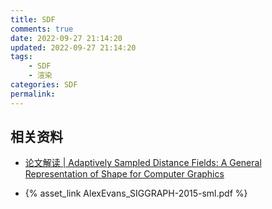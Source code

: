 ```yaml
---
title: SDF
comments: true
date: 2022-09-27 21:14:20
updated: 2022-09-27 21:14:20
tags: 
    - SDF
    - 渲染
categories: SDF
permalink:
---
```


## 相关资料

- [论文解读 | Adaptively Sampled Distance Fields: A General Representation of Shape for Computer Graphics](https://zhuanlan.zhihu.com/p/452329853?utm_medium=social&utm_oi=31163863269376&utm_psn=1554987653480853504&utm_source=wechat_session&utm_id=0)


- {% asset_link AlexEvans_SIGGRAPH-2015-sml.pdf %}
